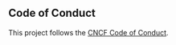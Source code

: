 ## Code of Conduct

This project follows the [CNCF Code of Conduct](https://github.com/cncf/foundation/blob/master/code-of-conduct.md).
